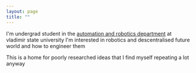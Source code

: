 ```yaml
---
layout: page
title: ""
---
```


I'm undergrad student in the [automation and robotics department]( http://imiat.vlsu.ru/) at vladimir state university
I'm interested in robotics and descentralised future world and how to engineer them





This is a home for poorly researched ideas that I find myself repeating a lot anyway
